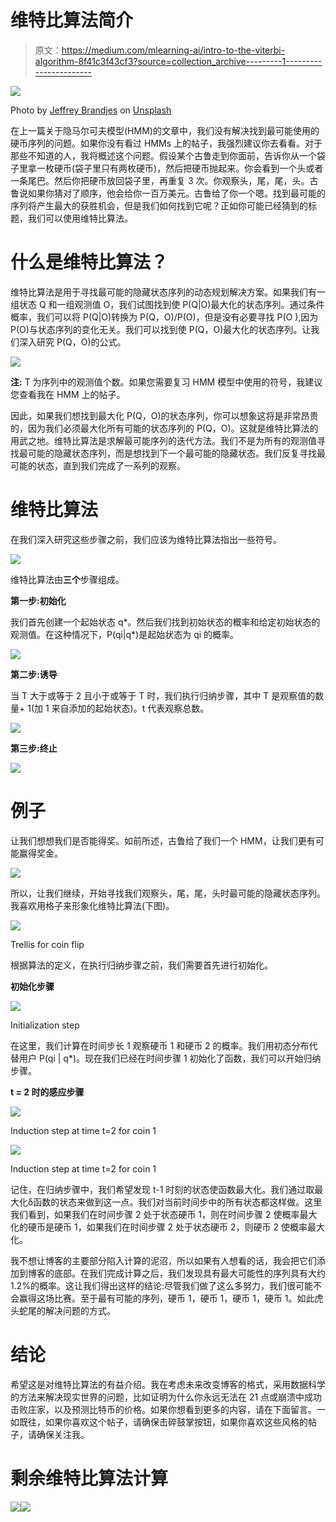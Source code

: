 # 维特比算法简介

> 原文：<https://medium.com/mlearning-ai/intro-to-the-viterbi-algorithm-8f41c3f43cf3?source=collection_archive---------1----------------------->

![](img/16eb9162000a0f27dd687114f7287c11.png)

Photo by [Jeffrey Brandjes](https://unsplash.com/@jeffreyfotografie?utm_source=unsplash&utm_medium=referral&utm_content=creditCopyText) on [Unsplash](https://unsplash.com/s/photos/sequence?utm_source=unsplash&utm_medium=referral&utm_content=creditCopyText)

在上一篇关于隐马尔可夫模型(HMM)的文章中，我们没有解决找到最可能使用的硬币序列的问题。如果你没有看过 HMMs 上的帖子，我强烈建议你去看看。对于那些不知道的人，我将概述这个问题。假设某个古鲁走到你面前，告诉你从一个袋子里拿一枚硬币(袋子里只有两枚硬币)，然后把硬币抛起来。你会看到一个头或者一条尾巴。然后你把硬币放回袋子里，再重复 3 次。你观察头，尾，尾，头。古鲁说如果你猜对了顺序，他会给你一百万美元。古鲁给了你一个嗯。找到最可能的序列将产生最大的获胜机会，但是我们如何找到它呢？正如你可能已经猜到的标题，我们可以使用维特比算法。

# 什么是维特比算法？

维特比算法是用于寻找最可能的隐藏状态序列的动态规划解决方案。如果我们有一组状态 Q 和一组观测值 O，我们试图找到使 P(Q|O)最大化的状态序列。通过条件概率，我们可以将 P(Q|O)转换为 P(Q，O)/P(O)，但是没有必要寻找 P(O ),因为 P(O)与状态序列的变化无关。我们可以找到使 P(Q，O)最大化的状态序列。让我们深入研究 P(Q，O)的公式。

![](img/8789f8ba5ef42899d909697b996a0a73.png)

**注:** T 为序列中的观测值个数。如果您需要复习 HMM 模型中使用的符号，我建议您查看我在 HMM 上的帖子。

因此，如果我们想找到最大化 P(Q，O)的状态序列，你可以想象这将是非常昂贵的，因为我们必须最大化所有可能的状态序列的 P(Q，O)。这就是维特比算法的用武之地。维特比算法是求解最可能序列的迭代方法。我们不是为所有的观测值寻找最可能的隐藏状态序列，而是想找到下一个最可能的隐藏状态。我们反复寻找最可能的状态，直到我们完成了一系列的观察。

# 维特比算法

在我们深入研究这些步骤之前，我们应该为维特比算法指出一些符号。

![](img/613e5b70261ae6ce6d4983f63e03d841.png)

维特比算法由**三个**步骤组成。

**第一步:初始化**

我们首先创建一个起始状态 q*。然后我们找到初始状态的概率和给定初始状态的观测值。在这种情况下，P(qi|q*)是起始状态为 qi 的概率。

![](img/bccee0e430ebdd3ec58ce3a830783f2d.png)

**第二步:诱导**

当 T 大于或等于 2 且小于或等于 T 时，我们执行归纳步骤，其中 T 是观察值的数量+ 1(加 1 来自添加的起始状态)。t 代表观察总数。

![](img/3b3f488c926826a3fe4fc526d65f4f54.png)

**第三步:终止**

![](img/8df8ead903f026b558adec0481e6d849.png)

# 例子

让我们想想我们是否能得奖。如前所述，古鲁给了我们一个 HMM，让我们更有可能赢得奖金。

![](img/fcf0dd32889533bcb79bc3837a77e7a7.png)

所以，让我们继续，开始寻找我们观察头，尾，尾，头时最可能的隐藏状态序列。我喜欢用格子来形象化维特比算法(下图)。

![](img/8e9b827bcdf3ecb249439489e2b28269.png)

Trellis for coin flip

根据算法的定义，在执行归纳步骤之前，我们需要首先进行初始化。

**初始化步骤**

![](img/cab5999916f918100ca63d8ef537b3a7.png)

Initialization step

在这里，我们计算在时间步长 1 观察硬币 1 和硬币 2 的概率。我们用初态分布代替用户 P(qi | q*)。现在我们已经在时间步骤 1 初始化了函数，我们可以开始归纳步骤。

**t = 2 时的感应步骤**

![](img/5b6f00212907304a3197e8fc158deaea.png)

Induction step at time t=2 for coin 1

![](img/3423a0e30bfb4c6c15922cd51763b62e.png)

Induction step at time t=2 for coin 1

记住，在归纳步骤中，我们希望发现 t-1 时刻的状态使函数最大化。我们通过取最大化δ函数的状态来做到这一点。我们对当前时间步中的所有状态都这样做。这里我们看到，如果我们在时间步骤 2 处于状态硬币 1，则在时间步骤 2 使概率最大化的硬币是硬币 1，如果我们在时间步骤 2 处于状态硬币 2，则硬币 2 使概率最大化。

我不想让博客的主要部分陷入计算的泥沼，所以如果有人想看的话，我会把它们添加到博客的底部。在我们完成计算之后，我们发现具有最大可能性的序列具有大约 1.2%的概率。这让我们得出这样的结论:尽管我们做了这么多努力，我们很可能不会赢得这场比赛。至于最有可能的序列，硬币 1，硬币 1，硬币 1，硬币 1。如此虎头蛇尾的解决问题的方式。

# 结论

希望这是对维特比算法的有益介绍。我在考虑未来改变博客的格式，采用数据科学的方法来解决现实世界的问题，比如证明为什么你永远无法在 21 点或崩溃中成功击败庄家，以及预测比特币的价格。如果你想看到更多的内容，请在下面留言。一如既往，如果你喜欢这个帖子，请确保击碎鼓掌按钮，如果你喜欢这些风格的帖子，请确保关注我。

# 剩余维特比算法计算

![](img/d4865eef5136707e9eb1e4e86ffcceb5.png)![](img/78f960ffb41964e7d47c6724050d7576.png)